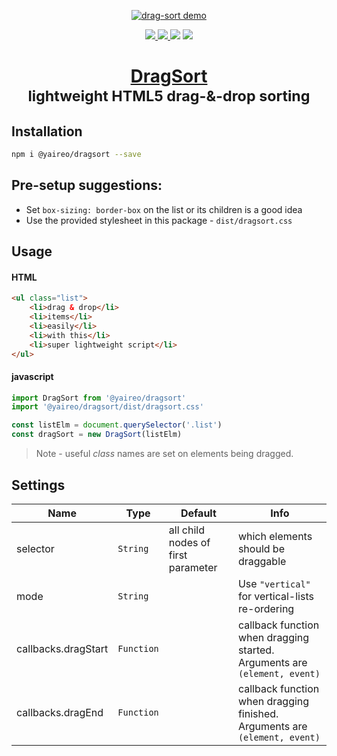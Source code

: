 <a align="center" title="See live demo" href="https://codepen.io/vsync/pen/3f6b998fa1bb1b7c7f74ec89152f39f9/?editors=0100">

![drag-sort demo](https://raw.githubusercontent.com/yairEO/dragsort/master/demo.gif)

</a>

<p align="center">
  <a href='https://www.npmjs.com/package/@yaireo/dragsort'>
      <img src="https://img.shields.io/npm/v/@yaireo/dragsort.svg" />
  </a>
  <a href='https://simple.wikipedia.org/wiki/MIT_License'>
      <img src="https://img.shields.io/badge/license-MIT-lightgrey" />
  </a>
  <img src="https://img.shields.io/bundlephobia/minzip/@yaireo/dragsort" />
  <img src="https://img.shields.io/npm/dw/@yaireo/dragsort" />
</p>

<h1 align="center"><a href="https://codepen.io/vsync/pen/3f6b998fa1bb1b7c7f74ec89152f39f9/?editors=0100">DragSort</a> <br><small>lightweight HTML5 drag-&-drop sorting</small></h1>


## Installation
```sh
npm i @yaireo/dragsort --save
```

## Pre-setup suggestions:

* Set `box-sizing: border-box` on the list or its children is a good idea
* Use the provided stylesheet in this package - `dist/dragsort.css`

## Usage

#### HTML
```html
<ul class="list">
    <li>drag & drop</li>
    <li>items</li>
    <li>easily</li>
    <li>with this</li>
    <li>super lightweight script</li>
</ul>
```

#### javascript
```js
import DragSort from '@yaireo/dragsort'
import '@yaireo/dragsort/dist/dragsort.css'

const listElm = document.querySelector('.list')
const dragSort = new DragSort(listElm)
```

> Note - useful *class* names are set on elements being dragged.

## Settings

Name                    | Type        | Default                                    | Info
----------------------- | ----------- | ------------------------------------------ | --------------------
selector                | `String`    | all child nodes of first parameter         | which elements should be draggable
mode                    | `String`    |                                            | Use `"vertical"` for vertical-lists re-ordering
callbacks.dragStart     | `Function`  |                                            | callback function when dragging started. Arguments are `(element, event)`
callbacks.dragEnd       | `Function`  |                                            | callback function when dragging finished. Arguments are `(element, event)`